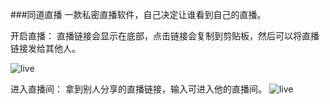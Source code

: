 

###同道直播
一款私密直播软件，自己决定让谁看到自己的直播。


开启直播：
直播链接会显示在底部，点击链接会复制到剪贴板，然后可以将直播链接发给其他人。

![live](https://ibb.co/vJSkZ4Q)

进入直播间：
拿到别人分享的直播链接，输入可进入他的直播间。
![live](https://ibb.co/smwCSgp)
